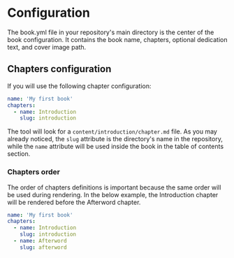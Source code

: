 # Configuration

The book.yml file in your repository's main directory is the center of the book configuration. It contains the book name, chapters, optional dedication text, and cover image path.

## Chapters configuration

If you will use the following chapter configuration:

```yaml
name: 'My first book'
chapters:
  - name: Introduction
    slug: introduction
```

The tool will look for a `content/introduction/chapter.md` file. As you may already noticed, the `slug` attribute is the directory's name in the repository, while the `name` attribute will be used inside the book in the table of contents section.

### Chapters order

The order of chapters definitions is important because the same order will be used during rendering. In the below example, the Introduction chapter will be rendered before the Afterword chapter.

```yaml
name: 'My first book'
chapters:
  - name: Introduction
    slug: introduction
  - name: Afterword
    slug: afterword
```
